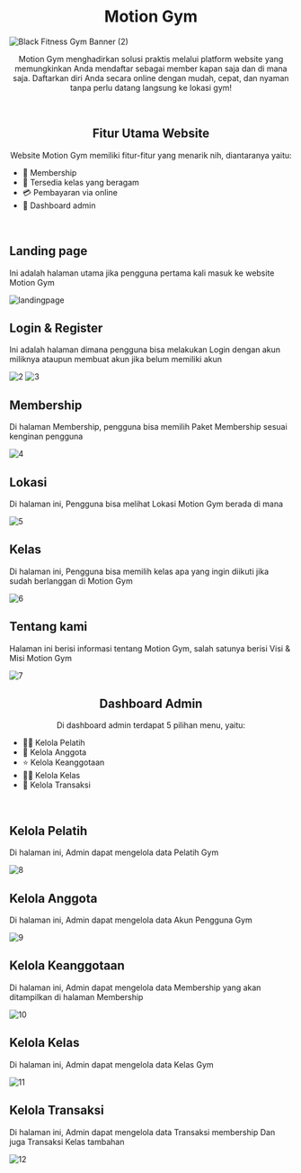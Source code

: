 <h1 align="center">Motion Gym</h1>

![Black Fitness Gym Banner (2)](https://github.com/user-attachments/assets/32fb54e9-0cb6-4397-b1e9-42912bc29052)

<p align="center">Motion Gym menghadirkan solusi praktis melalui platform website yang memungkinkan Anda mendaftar sebagai member kapan saja dan di mana saja. 
  Daftarkan diri Anda secara online dengan mudah, cepat, dan nyaman tanpa perlu datang langsung ke lokasi gym!</p>
  <br>


<h2 align="center">Fitur Utama Website</h2>
<p align="center">Website Motion Gym memiliki fitur-fitur yang menarik nih, diantaranya yaitu:<br>
  <ul>
    <li>👑 Membership</li>
    <li>💪 Tersedia kelas yang beragam</li>
    <li>💳 Pembayaran via online</li>
    <li>📖 Dashboard admin</li>
  </ul>
</p>
<br>


<h2>Landing page</h2>
<p>Ini adalah halaman utama jika pengguna pertama kali masuk ke website Motion Gym</p>

![landingpage](https://github.com/user-attachments/assets/ccaeb91a-c11f-49c8-80a7-2f62101a42f1)

<h2>Login & Register</h2>
<p>Ini adalah halaman dimana pengguna bisa melakukan Login dengan akun miliknya ataupun membuat akun jika belum memiliki akun</p>

![2](https://github.com/user-attachments/assets/eb1b06ee-fbb5-4132-8a94-0ee44c88f73b)
![3](https://github.com/user-attachments/assets/2e4fcd70-1f67-4b7a-8358-195b2f003f2e)

<h2>Membership</h2>
<p>Di halaman Membership, pengguna bisa memilih Paket Membership sesuai kenginan pengguna</p>

![4](https://github.com/user-attachments/assets/7ee58b13-aa49-448b-a7ef-780aac425334)

<h2>Lokasi</h2>
<p>Di halaman ini, Pengguna bisa melihat Lokasi Motion Gym berada di mana</p>

![5](https://github.com/user-attachments/assets/ca430fc5-d5a1-4143-b726-47aff72d4cad)

<h2>Kelas</h2>
<p>Di halaman ini, Pengguna bisa memilih kelas apa yang ingin diikuti jika sudah berlanggan di Motion Gym</p>

![6](https://github.com/user-attachments/assets/ef8341e8-5545-49a7-bacf-c361876adb43)

<h2>Tentang kami</h2>
<p>Halaman ini berisi informasi tentang Motion Gym, salah satunya berisi Visi & Misi Motion Gym</p>

![7](https://github.com/user-attachments/assets/990a3037-45c5-44a7-a3e6-2bdde0e00e59)


<h2 align="center">Dashboard Admin</h2>
<p align="center">Di dashboard admin terdapat 5 pilihan menu, yaitu:<br>
  <ul>
    <li>🧍‍♂️ Kelola Pelatih</li>
    <li>👤 Kelola Anggota</li>
    <li>⭐ Kelola Keanggotaan</li>
    <li>🧑‍🏫 Kelola Kelas</li>
    <li>💸 Kelola Transaksi</li>
  </ul>
</p>
<br>

<h2>Kelola Pelatih</h2>
<p>Di halaman ini, Admin dapat mengelola data Pelatih Gym</p>
  
![8](https://github.com/user-attachments/assets/d0d015bf-c4e7-4c93-a493-f19cd4fe3953)

<h2>Kelola Anggota</h2>
<p>Di halaman ini, Admin dapat mengelola data Akun Pengguna Gym</p>

![9](https://github.com/user-attachments/assets/bb89730c-0112-4718-bc76-7bbbb7e56b55)

<h2>Kelola Keanggotaan</h2>
<p>Di halaman ini, Admin dapat mengelola data Membership yang akan ditampilkan di halaman Membership</p>

![10](https://github.com/user-attachments/assets/6f5124ff-8b22-46f8-8aab-dc32134b6a8e)

<h2>Kelola Kelas</h2>
<p>Di halaman ini, Admin dapat mengelola data Kelas Gym</p>
  
![11](https://github.com/user-attachments/assets/3dfd70af-fe55-4ecd-980f-2c9fb759f62e)

<h2>Kelola Transaksi</h2>
<p>Di halaman ini, Admin dapat mengelola data Transaksi membership Dan juga Transaksi Kelas tambahan</p>
  
![12](https://github.com/user-attachments/assets/9d5555fc-c21b-48e2-9db2-14a5e8f425d3)





